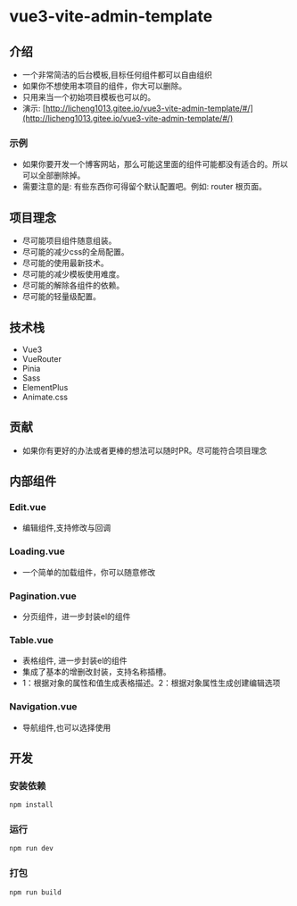 # vue3-vite-admin-template

## 介绍
- 一个非常简洁的后台模板,目标任何组件都可以自由组织
- 如果你不想使用本项目的组件，你大可以删除。
- 只用来当一个初始项目模板也可以的。
- 演示: [http://licheng1013.gitee.io/vue3-vite-admin-template/#/](http://licheng1013.gitee.io/vue3-vite-admin-template/#/)

### 示例
- 如果你要开发一个博客网站，那么可能这里面的组件可能都没有适合的。所以可以全部删除掉。
- 需要注意的是: 有些东西你可得留个默认配置吧。例如: router 根页面。


##  项目理念
- 尽可能项目组件随意组装。
- 尽可能的减少css的全局配置。
- 尽可能的使用最新技术。
- 尽可能的减少模板使用难度。
- 尽可能的解除各组件的依赖。
- 尽可能的轻量级配置。

## 技术栈
- Vue3
- VueRouter
- Pinia
- Sass
- ElementPlus
- Animate.css

## 贡献
- 如果你有更好的办法或者更棒的想法可以随时PR。尽可能符合项目理念

## 内部组件
### Edit.vue
- 编辑组件,支持修改与回调

### Loading.vue
- 一个简单的加载组件，你可以随意修改

### Pagination.vue
- 分页组件，进一步封装el的组件

### Table.vue
- 表格组件, 进一步封装el的组件
- 集成了基本的增删改封装，支持名称插槽。
- 1：根据对象的属性和值生成表格描述。2：根据对象属性生成创建编辑选项

### Navigation.vue
- 导航组件,也可以选择使用

## 开发
### 安装依赖
```sh
npm install
```
### 运行
```sh
npm run dev
```
### 打包
```sh
npm run build
```
